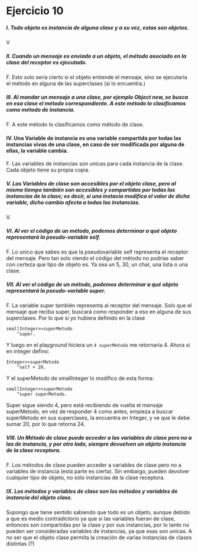 # Ejercicio 10

##### I. Todo objeto es instancia de alguna clase y a su vez, estas son objetos.  

V

##### II. Cuando un mensaje es enviado a un objeto, el método asociado en la clase del receptor es ejecutado.  

F. Esto solo sería cierto si el objeto entiende el mensaje, sino se ejecutaría el método en alguna de las superclases (si lo encuentra.)

##### III. Al mandar un mensaje a una clase, por ejemplo Object new, se busca en esa clase el método correspondiente. A este método lo clasificamos como método de instancia.  

F. A este método lo clasificamos como método de clase.

#### IV. Una Variable de instancia es una variable compartida por todas las instancias vivas de una clase, en caso de ser modificada por alguna de ellas, la variable cambia.  

F. Las variables de instancias son unicas para cada instancia de la clase. Cada objeto tiene su propia copia.

##### V. Las Variables de clase son accesibles por el objeto clase, pero al mismo tiempo también son accesibles y compartidas por todas las instancias de la clase; es decir, si una instacia modifica el valor de dicha variable, dicho cambio afecta a todas las instancias.  

V.

##### VI. Al ver el código de un método, podemos determinar a qué objeto representará la pseudo-variable self.  

F. Lo unico que sabes es que la pseudovariable self representa el receptor del mensaje. Pero tan solo viendo el código del método no podrias saber con certeza que tipo de objeto es. Ya sea un 5, 30, un char, una lista o una clase.

##### VII. Al ver el código de un método, podemos determinar a qué objeto representará la pseudo-variable super.  

F. La variable super también representa al receptor del mensaje. Solo que el mensaje que reciba super, buscará como responder a eso en alguna de sus superclases. Por lo que si yo hubiera definido en la clase 

```smalltalk
smallInteger>>superMetodo
    ^super.
```

Y luego en el playground hiciera un `4 superMetodo` me retornaría 4. Ahora si en integer defino:

```smalltalk
Integer>>superMetodo
    ^self + 20.
```

Y el superMetodo de smallInteger lo modifico de esta forma:

```smalltalk
smallInteger>>superMetodo
    ^super superMetodo.
```

Super sigue siendo 4, pero está recibiendo de vuelta el mensaje superMetodo, en vez de responder 4 como antes, empieza a buscar superMetodo en sus superclases, la encuentra en Integer, y ve que le debe sumar 20, por lo que retorna 24.

##### VIII. Un Método de clase puede acceder a las variables de clase pero no a las de instancia, y por otro lado, siempre devuelven un objeto instancia de la clase receptora.  

F. Los métodos de clase pueden acceder a variables de clase pero no a variables de instancia (esta parte es cierta). Sin embargo, pueden devolver cualquier tipo de objeto, no sólo instancias de la clase receptora.

##### IX. Los métodos y variables de clase son los métodos y variables de instancia del objeto clase.

Supongo que tiene sentido sabiendo que todo es un objeto, aunque debido a que es medio contradictorio ya que si las variables fueran de clase, entonces son compartidas por la clase y por sus instancias, por lo tanto no pueden ser consideradas variables de instancias, ya que esas son unicas. A no ser que el objeto clase permita la creación de varias instancias de clases distintas (?)
